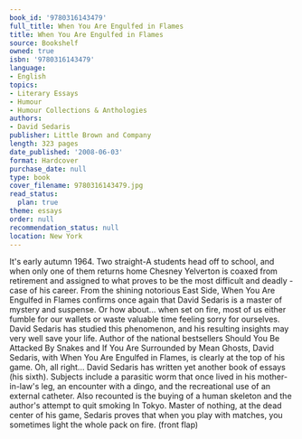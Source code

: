 ```yaml
---
book_id: '9780316143479'
full_title: When You Are Engulfed in Flames
title: When You Are Engulfed in Flames
source: Bookshelf
owned: true
isbn: '9780316143479'
language:
- English
topics:
- Literary Essays
- Humour
- Humour Collections & Anthologies
authors:
- David Sedaris
publisher: Little Brown and Company
length: 323 pages
date_published: '2008-06-03'
format: Hardcover
purchase_date: null
type: book
cover_filename: 9780316143479.jpg
read_status:
  plan: true
theme: essays
order: null
recommendation_status: null
location: New York
---
```

It's early autumn 1964. Two straight-A students head off to school, and when only one of them returns home Chesney Yelverton is coaxed from retirement and assigned to what proves to be the most difficult and deadly - case of his career. From the shining notorious East Side, When You Are Engulfed in Flames confirms once again that David Sedaris is a master of mystery and suspense.
Or how about...
when set on fire, most of us either fumble for our wallets or waste valuable time feeling sorry for ourselves. David Sedaris has studied this phenomenon, and his resulting insights may very well save your life. Author of the national bestsellers Should You Be Attacked By Snakes and If You Are Surrounded by Mean Ghosts, David Sedaris, with When You Are Engulfed in Flames, is clearly at the top of his game.
Oh, all right...
David Sedaris has written yet another book of essays (his sixth). Subjects include a parasitic worm that once lived in his mother-in-law's leg, an encounter with a dingo, and the recreational use of an external catheter. Also recounted is the buying of a human skeleton and the author's attempt to quit smoking In Tokyo.
Master of nothing, at the dead center of his game, Sedaris proves that when you play with matches, you sometimes light the whole pack on fire.
(front flap)

